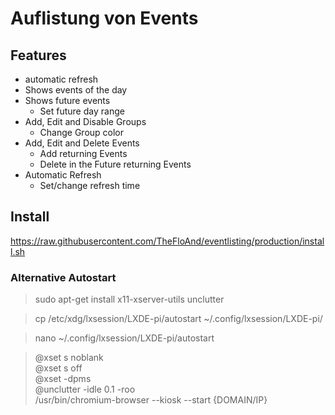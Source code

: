 # Auflistung von Events

## Features

* automatic refresh
* Shows events of the day
* Shows future events
    * Set future day range
* Add, Edit and Disable Groups
    * Change Group color
* Add, Edit and Delete Events
    * Add returning Events
    * Delete in the Future returning Events
* Automatic Refresh
    * Set/change refresh time


## Install

https://raw.githubusercontent.com/TheFloAnd/eventlisting/production/install.sh

### Alternative Autostart
> sudo apt-get install x11-xserver-utils unclutter

> cp /etc/xdg/lxsession/LXDE-pi/autostart ~/.config/lxsession/LXDE-pi/

> nano ~/.config/lxsession/LXDE-pi/autostart

> @xset s noblank <br>
> @xset s off <br>
> @xset -dpms <br>
> @unclutter -idle 0.1 -roo <br>
> /usr/bin/chromium-browser --kiosk --start {DOMAIN/IP}
